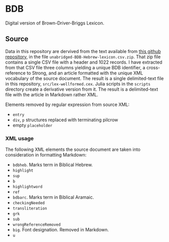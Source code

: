 # BDB

Digital version of Brown-Driver-Briggs Lexicon.


## Source

Data in this repository are dervived from the text available from [this github repository](https://github.com/eliranwong/unabridged-BDB-Hebrew-lexicon/tree/master), in the file `unabridged-BDB-Hebrew-lexicon.csv.zip`.  That zip file contains a single CSV file with a header and 1022 records.  I have extracted from that CSV file three columns yielding a unique BDB identifier, a cross-reference to Strong, and an article formatted with the unique XML vocabulary of the source document.  The result is a single delimited-text file in this repository, `src/lex-wellformed.cex`.  Julia scripts in the `scripts` directory create a derivative version  from it.  The result is a delimited-text file with the article in Markdown rather XML.

Elements removed by regular expression from source XML:

- `entry`
- `div`, `p` structures replaced with terminating pilcrow
- empty `placeholder`

### XML usage

The following XML elements the source document are taken into consideration in formatting Markdown:


- `bdbheb`. Marks term in Biblical Hebrew.
- `highlight`
- `sup`
- `b`
- `highlightword`
- `ref`
- `bdbarc`. Marks term in Biblical Aramaic.
- `checkingNeeded`
- `transliteration`
- `grk`
- `sub`
- `wrongReferenceRemoved`
- `big`. Font designation.  Removed in Markdown.
- `u`